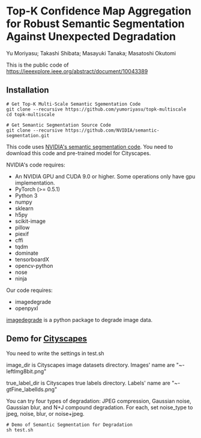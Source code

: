 # Top-K Confidence Map Aggregation for Robust Semantic Segmentation Against Unexpected Degradation
Yu Moriyasu; Takashi Shibata; Masayuki Tanaka; Masatoshi Okutomi

This is the public code of https://ieeexplore.ieee.org/abstract/document/10043389

## Installation 
```
# Get Top-K Multi-Scale Semantic Sgementation Code
git clone --recursive https://github.com/yumoriyasu/topk-multiscale
cd topk-multiscale

# Get Semantic Segmentation Source Code
git clone --recursive https://github.com/NVIDIA/semantic-segmentation.git
```
This code uses [NVIDIA's semantic segmentation code](https://github.com/NVIDIA/semantic-segmentation/tree/sdcnet).
You need to download this code and pre-trained model for Cityscapes.

NVIDIA's code requires:
* An NVIDIA GPU and CUDA 9.0 or higher. Some operations only have gpu implementation.
* PyTorch (>= 0.5.1)
* Python 3
* numpy
* sklearn
* h5py
* scikit-image
* pillow
* piexif
* cffi
* tqdm
* dominate
* tensorboardX
* opencv-python
* nose
* ninja

Our code requires:
* imagedegrade
* openpyxl

[imagedegrade](https://github.com/mastnk/imagedegrade) is a python package to degrade image data.


## Demo for [Cityscapes](https://www.cityscapes-dataset.com/)
You need to write the settings in test.sh

image_dir is Cityscapes image datasets directory.
Images' name are "~-leftImg8bit.png"

true_label_dir is Cityscapes true labels directory.
Labels' name are "~-gtFine_labelIds.png"

You can try four types of degradation: JPEG compression, Gaussian noise, Gaussian blur, and N+J compound degradation.
For each, set noise_type to jpeg, noise, blur, or noise+jpeg.

```
# Demo of Semantic Segmentation for Degradation
sh test.sh
```
